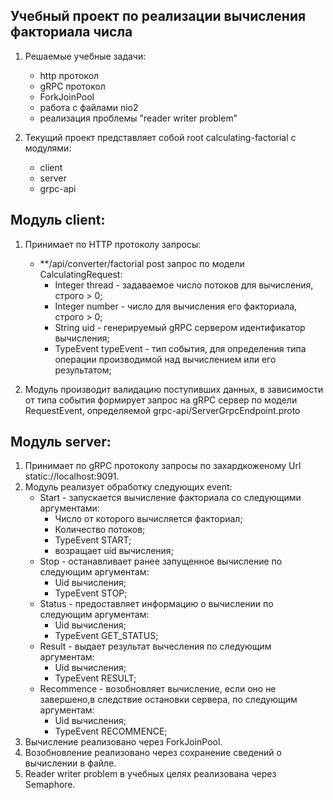 ## Учебный проект по реализации вычисления факториала числа
1. Решаемые учебные задачи:
   - http протокол
   - gRPC протокол
   - ForkJoinPool
   - работа с файлами nio2
   - реализация проблемы "reader writer problem" 
    
2. Текущий проект представляет собой root calculating-factorial с модулями:
    - client
    - server
    - grpc-api

## Модуль client:   
1. Принимает по HTTP протоколу запросы:
    - **/api/converter/factorial  post запрос по модели CalculatingRequest:
         - Integer thread - задаваемое число потоков для вычисления, строго > 0;
         - Integer number - число для вычисления его факториала, строго > 0;
         - String uid - генерируемый gRPC сервером идентификатор вычисления;
         - TypeEvent typeEvent - тип события, для определения типа операции производимой над вычислением или его результатом;
 
1. Модуль производит валидацию поступивших данных, в зависимости от типа события формирует
запрос на gRPC сервер по модели RequestEvent, определяемой grpc-api/ServerGrpcEndpoint.proto

## Модуль server:
1. Принимает по gRPC протоколу запросы по захардкоженому Url static://localhost:9091.
1. Модуль реализует обработку следующих event:
    - Start - запускается вычисление факториала со следующими аргументами:
        - Число от которого вычисляется факториал;
        - Количество потоков;
        - TypeEvent START;
        - возращает uid вычисления;
    - Stop - останавливает ранее запущенное вычисление по следующим аргументам:
        - Uid вычисления;
        - TypeEvent STOP;
    - Status - предоставляет информацию о вычислении по следующим аргументам:
        - Uid вычисления;
        - TypeEvent GET_STATUS; 
    - Result - выдает результат вычесления по следующим аргументам:
        - Uid вычисления;
        - TypeEvent RESULT; 
    - Recommence - возобновляет вычисление, если оно не завершено,в следствие остановки сервера, по следующим аргументам:
        - Uid вычисления;
        - TypeEvent RECOMMENCE;
1. Вычисление реализовано через ForkJoinPool.
1. Возобновление реализовано через сохранение сведений о вычислении в файле.
1. Reader writer problem в учебных целях реализована через Semaphore.


 